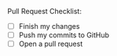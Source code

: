 Pull Request Checklist:

- [ ] Finish my changes
- [ ] Push my commits to GitHub
- [ ] Open a pull request
